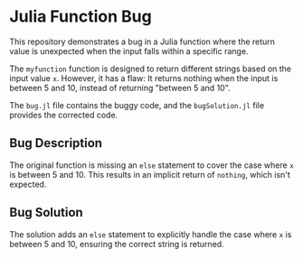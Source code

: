 # Julia Function Bug

This repository demonstrates a bug in a Julia function where the return value is unexpected when the input falls within a specific range.

The `myfunction` function is designed to return different strings based on the input value `x`.
However, it has a flaw: It returns nothing when the input is between 5 and 10, instead of returning "between 5 and 10".

The `bug.jl` file contains the buggy code, and the `bugSolution.jl` file provides the corrected code.

## Bug Description

The original function is missing an `else` statement to cover the case where `x` is between 5 and 10.  This results in an implicit return of `nothing`, which isn't expected.

## Bug Solution

The solution adds an `else` statement to explicitly handle the case where `x` is between 5 and 10, ensuring the correct string is returned.